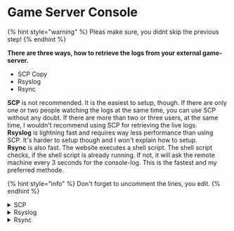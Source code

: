 # Game Server Console

{% hint style="warning" %}
Pleas make sure, you didnt skip the previous step!
{% endhint %}

**There are three ways, how to retrieve the logs from your external game-server.**

* SCP Copy
* Rsyslog
* Rsync

**SCP** is not recommended. It is the easiest to setup, though. If there are only one or two people watching the logs at the same time, you can use SCP without any doubt. If there are more than two or three users, at the same time, I wouldn't recommend using SCP for retrieving the live logs.\
**Rsyslog** is lightning fast and requires way less performance than using SCP. It's harder to setup though and I won't explain how to setup.\
**Rsync** is also fast. The website executes a shell script. The shell script checks, if the shell script is already running. If not, it will ask the remote machine every 3 seconds for the console-log. This is the fastest and my preferred methode.



{% hint style="info" %}
Don't forget to uncomment the lines, you edit.
{% endhint %}

<details>

<summary>SCP</summary>

Open the file from the last step

```
nano <ServerID>.php
```

Choose `scp` as logtype

```
$logtype = "scp"; // Choose scp, rsync or path
```

Set your scp command

```
$scpcommand = "cat <path/to/log/on/remote>"; //(cat log/console/vhserver-console.log
```

Save and close the file.

</details>

<details>

<summary>Rsyslog</summary>

**I won't explain how to setup Rsyslog**.&#x20;

Open the file from the last step

```
nano <ServerID>.php
```

Choose `path` as logtype

```
$logtype = "path"; // Choose scp, rsync or path
```

Set your log path

```
$logpath = "</path/to/console.log>";
```

Save and close the file.

</details>

<details>

<summary>Rsync</summary>

**I won't explain how to setup Rsyslog**.

Open the file from the last step

```
nano <ServerID>.php
```

Choose  `rsync` as logtype

```
$logtype = "rsync"; // Choose scp, rsync or path
```

Set the path, where rsync writes the log to

```
$rsynclogpath = "../../html/server/log/<log-name>"; 
```

Set the path to the log on the remote machine.

```
$rsyncremotelog = "/path/to/log/<log-name";
```

Don't forget to uncomment the other rsync related lines. (remove the #)

Save and close the file.

</details>

